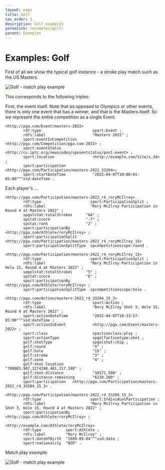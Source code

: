 ```yaml
---
layout: page
title: Golf
nav_order: 1
description: Golf examples
permalink: /examples/golf/
parent: Examples
---
```

# Examples: Golf

First of all we show the typical golf instance - a stroke play match such
as the US Masters.

![Golf - match play example](/diagrams/golf-stroke-play-dark.png)

This corresponds to the following triples:

First, the event itself. Note that as opposed to Olympics or other events, there is 
only one event that has a winner, and that is the Masters itself. So we represent the
entire competition as a single Event.

```
<http://pga.com/Event/masters-2022>
        rdf:type                       sport:Event ;
        rdfs:label                     "Masters 2022" ;
        sport:eventInCompetition       <http://pga.com/Competition/pga.com-2022> ;
        sport:eventStatus              <http://cv.iptc.org/newscodes/speventstatus/post-event> ;
        sport:location                 <http://example.com/Site/s.34> ;
        sport:participation            <http://pga.com/Participation/masters-2022_33204>;
        sport:startDateTime            "2022-04-07T10:00:01-05:00"^^xsd:dateTime .
```

Each player's ...

```
<http://pga.com/Participation/masters-2022_r4_roryMcIlroy>
        rdf:type                      sport:ParticipationSplit ;
        rdfs:label             		  "Rory McIlroy Participation in Round 4 at Masters 2022" ;
        spgolstat:totalStrokes      "64" ;
        spstat:score                "-7" ;
        spstat:rank         		"2" ;  
        sport:participationBy       <http://pga.com/Athlete/roryMcIlroy> ;
        sport:participationSplit    <http://pga.com/Participation/masters-2022_r4_roryMcIlroy_15>
        sport:participationSplitType  spcompetitionscope:round .

<http://pga.com/Participation/masters-2022_r4_roryMcIlroy_15>
        rdf:type                      sport:ParticipationSplit ;
        rdfs:label             		  "Rory McIlroy Participation in Hole 15, Round 4 at Masters 2022" ;
        spgolstat:totalStrokes      "5" ;
        spstat:score                "E" ;
        sport:participationBy       <http://pga.com/Athlete/roryMcIlroy> ;
        sport:participationSplitType  spcompetitionscope:hole .

<http://pga.com/Action/masters-2022_r4_33204_15_3>
        rdf:type                       sport:Action ;
        rdfs:label                     "Rory McIlroy Shot 3, Hole 15, Round 4 at Masters 2022" ;
        sport:actionDateTime           "2022-04-07T10:33:57-05:00"^^xsd:dateTime ;
        sport:actionInEvent            <http://pga.com/Event/masters-2022> ;
        sport:class           		   spactionclass:play ;
        sport:actionType               spgolfactiontype:shot ;
        golf:shotType              	   spgolshot:chip ;
        golf:round  				   "4" ;
        golf:hole  					   "15" ;
        golf:stroke  				   "3" ;
        golf:zone  				   	   "4" ;
        golf:shot-location  		   "700083.907,1274390.481,317.248" ;
        golf:shot-distance  		   "10171.500" ;
        golf:distance-remaining  	   "6230.200" ;
        sport:participation   <http://pga.com/Participation/masters-2022_r4_33204_15_3> .

<http://pga.com/Participation/masters-2022_r4_33204_15_3>
        rdf:type                      sport:IndividualParticipation ;
        rdfs:label             		  "Rory McIlroy Participation in  Shot 3, Hole 15, Round 4 at Masters 2022" ;
        sport:participationBy       <http://pga.com/Athlete/roryMcIlroy> ;

<http://example.com/Athlete/roryMcIlroy>
        rdf:type           sport:Athlete ;
        rdfs:label         "Rory McIlroy" ;
        sport:dateOfBirth  "1989-05-04"^^xsd:date ;
        sport:nationality  "NIR" .
```

Match play example:

![Golf - match play example](/diagrams/golf-match-play-dark.png)

